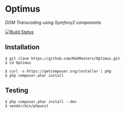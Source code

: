 Optimus
=======

_DOM Transcoding using Symfony2 components_

[![Build Status](https://secure.travis-ci.org/RobMasters/Optimus.png?branch=master)](http://travis-ci.org/RobMasters/Optimus)

## Installation

```
$ git clone https://github.com/RobMasters/Optimus.git
$ cd Optimus

$ curl -s https://getcomposer.org/installer | php
$ php composer.phar install

```

## Testing

```
$ php composer.phar install --dev
$ vendor/bin/phpunit

```
